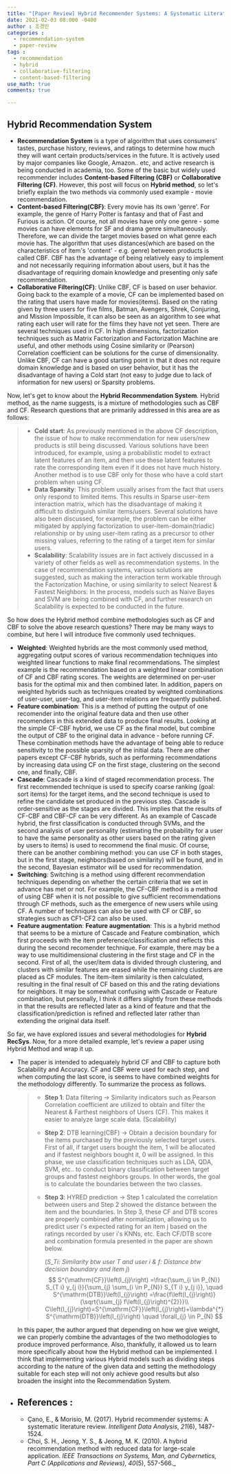 ```yaml
---
title: "[Paper Review] Hybrid Recommender Systems: A Systematic Literature Review (2017) "
date: 2021-02-03 08:000 -0400
author : 조경민
categories :
  - recommendation-system
  - paper-review
tags :
  - recommendation
  - hybrid
  - collaborative-filtering
  - content-based-filtering
use_math: true
comments: true

---
```

## Hybrid Recommendation System

- **Recommendation System** is a type of algorithm that uses consumers' tastes, purchase history, reviews, and ratings to determine how much they will want certain products/services in the future. It is actively used by major companies like Google, Amazon.. etc, and active research is being conducted in academia, too. Some of the basic but widely used recommender includes **Content-based Filtering (CBF)** or **Collaborative Filtering (CF)**. However, this post will focus on **Hybrid method**, so let's briefly explain the two methods via commonly used example - movie recommendation.
- **Content-based Filtering(CBF)**: Every movie has its own 'genre'. For example, the genre of Harry Potter is fantasy and that of Fast and Furious is action. Of course, not all movies have only one genre - some movies can have elements for SF and drama genre simultaneously. Therefore, we can divide the target movies based on what genre each movie has. The algorithm that uses distances(which are based on the characteristics of item's 'content' - e.g. genre) between products is called CBF. CBF has the advantage of being relatively easy to implement and not necessarily requiring information about users, but it has the disadvantage of requiring domain knowledge and presenting only safe recommendation.
- **Collaborative Filtering(CF)**: Unlike CBF, CF is based on user behavior. Going back to the example of a movie, CF can be implemented based on the rating that users have made for movies(items). Based on the rating given by three users for five films, Batman, Avengers, Shrek, Conjuring, and Mission Impossible, it can also be seen as an algorithm to see what rating each user will rate for the films they have not yet seen. There are several techniques used in CF. In high dimensions, factorization techniques such as Matrix Factorization and Factorization Machine are useful, and other methods using Cosine similarity or (Pearson) Correlation coefficient can be solutions for the curse of dimensionality. Unlike CBF, CF can have a good starting point in that it does not require domain knowledge and is based on user behavior, but it has the disadvantage of having a Cold start (not easy to judge due to lack of information for new users) or Sparsity problems.

Now, let's get to know about the **Hybrid Recommendation System**. Hybrid method, as the name suggests, is a mixture of methodologies such as CBF and CF. Research questions that are primarily addressed in this area are as follows:

> - **Cold start**: As previously mentioned in the above CF description, the issue of how to make recommendation for new users/new products is still being discussed. Various solutions have been introduced, for example, using a probabilistic model to extract latent features of an item, and then use these latent features to rate the corresponding item even if it does not have much history. Another method is to use CBF only for those who have a cold start problem when using CF.
> - **Data Sparsity**: This problem usually arises from the fact that users only respond to limited items. This results in Sparse user-item interaction matrix, which has the disadvantage of making it difficult to distinguish similar items/users. Several solutions have also been discussed, for example, the problem can be either mitigated by applying factorization to user-item-domain(triadic) relationship or by using user-item rating as a precursor to other missing values, referring to the rating of a target item for similar users.
> - **Scalability**: Scalability issues are in fact actively discussed in a variety of other fields as well as recommendation systems. In the case of recommendation systems, various solutions are suggested, such as making the interaction term workable through the Factorization Machine, or using similarity to select Nearest & Fastest Neighbors. In the process, models such as Naive Bayes and SVM are being combined with CF, and further research on Scalability is expected to be conducted in the future.

So how does the Hybrid method combine methodologies such as CF and CBF to solve the above research questions? There may be many ways to combine, but here I will introduce five commonly used techniques.

- **Weighted**: Weighted hybrids are the most commonly used method, aggregating output scores of various recommendation techniques into weighted linear functions to make final recommendations. The simplest example is the recommendation based on a weighted linear combination of CF and CBF rating scores. The weights are determined on per-user basis for the optimal mix and then combined later.  In addition, papers on weighted hybrids such as techniques created by weighted combinations of user-user, user-tag, and user-item relations are frequently published.
- **Feature combination**: This is a method of putting the output of one recomender into the original feature data and then use other recomenders in this extended data to produce final results. Looking at the simple CF-CBF hybrid, we use CF as the final model, but combine the output of CBF to the original data in advance - before running CF. These combination methods have the advantage of being able to reduce sensitivity to the possible sparsity of the initial data. There are other papers except CF-CBF hybrids, such as performing recommendations by increasing data using CF on the first stage, clustering on the second one, and finally, CBF.
- **Cascade**: Cascade is a kind of staged recommendation process. The first recommended technique is used to specify coarse ranking (goal: sort items) for the target items, and the second technique is used to refine the candidate set produced in the previous step. Cascade is order-sensitive as the stages are divided. This implies that the results of CF-CBF and CBF-CF can be very different. As an example of Cascade hybrid, the first classification is conducted through SVMs, and the second analysis of user personality (estimating the probability for a user to have the same personality as other users based on the rating given by users to items) is used to recommend the final music. Of course, there can be another combining method: you can use CF in both stages, but in the first stage, neighbors(based on similarity) will be found, and in the second, Bayesian estimator will be used for recommendation.
- **Switching**: Switching is a method using different recommendation techniques depending on whether the certain criteria that we set in advance has met or not. For example, the CF-CBF method is a method of using CBF when it is not possible to give sufficient recommendations through CF methods, such as the emergence of new users while using CF. A number of techniques can also be used with CF or CBF, so strategies such as CF1-CF2 can also be used.
- **Feature augmentation**: **Feature augmentation**: This is a hybrid method that seems to be a mixture of Cascade and Feature combination, which first proceeds with the item preference/classification and reflects this during the second recomender technique. For example, there may be a way to use multidimensional clustering in the first stage and CF in the second. First of all, the user/item data is divided through clustering, and clusters with similar features are erased while the remaining clusters are placed as CF modules. The item-item similarity is then calculated, resulting in the final result of CF based on this and the rating deviations for neighbors. It may be somewhat confusing with Cascade or Feature combination, but personally, I think it differs slightly from these methods in that the results are reflected later as a kind of feature and that the classification/prediction is refined and reflected later rather than extending the original data itself.

So far, we have explored issues and several methodologies for **Hybrid RecSys**. Now, for a more detailed example, let's review a paper using Hybrid Method and wrap it up.

- The paper is intended to adequately hybrid CF and CBF to capture both Scalability and Accuracy. CF and CBF were used for each step, and when computing the last score, is seems to have combined weights for the methodology differently. To summarize the process as follows.

  > - **Step 1**: Data filtering -> Similarity indicators such as Pearson Correlation coefficient are utilized to obtain and filter the Nearest & Farthest neighbors of Users (CF). This makes it easier to analyze large scale data. (Scalability)
  >
  > - **Step 2**: DTB learning(CBF) -> Obtain a decision boundary for the items purchased by the previously selected target users. First of all, if target users bought the item, 1 will be allocated and if fastest neighbors bought it, 0 will be assigned. In this phase, we use classification techniques such as LDA, QDA, SVM, etc.. to conduct binary classification between target groups and fastest neighbors groups. In other words, the goal is to calculate the boundaries between the two classes.
  >
  > - **Step 3**: HYRED prediction -> Step 1 calculated the correlation between users and Step 2 showed the distance between the item and the boundaries. In Step 3, these CF and DTB scores are properly combined after normalization, allowing us to predict user i's expected rating for an item j based on the ratings recorded by user i's KNNs, etc. Each CF/DTB score and combination formula presented in the paper are shown below.
  >
  >   (_S_Ti: Similarity btw user T and user i  &  f: Distance btw decision boundary and item j_)
  >   $$
  >   S^{\mathrm{CF}}\left(I_{j}\right) =\frac{\sum_{i \in P_{N}} S_{T i} y_{j i}}{\sum_{j} \sum_{i \in P_{N}} S_{T i} y_{j i}}, \quad S^{\mathrm{DTB}}\left(I_{j}\right) =\frac{f\left(I_{j}\right)}{\sqrt{\sum_{j} f\left(I_{j}\right)^{2}}}\\
  >   C\left(I_{j}\right)=S^{\mathrm{CF}}\left(I_{j}\right)+\lambda^{*} S^{\mathrm{DTB}}\left(I_{j}\right) \quad \forall_{j} \in P_{N}
  >   $$

  In this paper, the author argued that depending on how we give weight, we can properly combine the advantages of the two methodologies to produce improved performance. Also, thankfully, it allowed us to learn more specifically about how the Hybrid method can be implemented. I think that implementing various Hybrid models such as dividing steps according to the nature of the given data and setting the methodology suitable for each step will not only achieve good results but also broaden the insight into the Recommendation System.

- ## **References :**
  - Çano, E., & Morisio, M. (2017). Hybrid recommender systems: A systematic literature review. *Intelligent Data Analysis*, *21*(6), 1487-1524.
  - Choi, S. H., Jeong, Y. S., & Jeong, M. K. (2010). A hybrid recommendation method with reduced data for large-scale application. *IEEE Transactions on Systems, Man, and Cybernetics, Part C (Applications and Reviews)*, *40*(5), 557-566._

